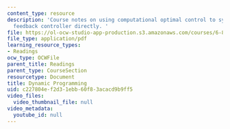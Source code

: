 ```yaml
---
content_type: resource
description: 'Course notes on using computational optimal control to synthesize a
  feedback controller directly. '
file: https://ol-ocw-studio-app-production.s3.amazonaws.com/courses/6-832-underactuated-robotics-spring-2009/c227804ef2d31ebb60f83acacd9b9ff5_MIT6_832s09_read_ch09.pdf
file_type: application/pdf
learning_resource_types:
- Readings
ocw_type: OCWFile
parent_title: Readings
parent_type: CourseSection
resourcetype: Document
title: Dynamic Programming
uid: c227804e-f2d3-1ebb-60f8-3acacd9b9ff5
video_files:
  video_thumbnail_file: null
video_metadata:
  youtube_id: null
---
```

